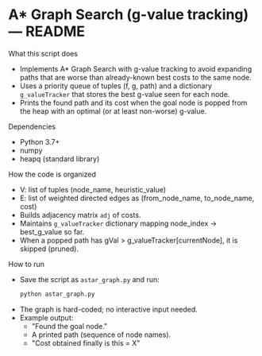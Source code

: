 # A* Graph Search (g-value tracking) — README

What this script does
- Implements A* Graph Search with g-value tracking to avoid expanding paths that are worse than already-known best costs to the same node.
- Uses a priority queue of tuples (f, g, path) and a dictionary `g_valueTracker` that stores the best g-value seen for each node.
- Prints the found path and its cost when the goal node is popped from the heap with an optimal (or at least non-worse) g-value.

Dependencies
- Python 3.7+
- numpy
- heapq (standard library)

How the code is organized
- V: list of tuples (node_name, heuristic_value)
- E: list of weighted directed edges as (from_node_name, to_node_name, cost)
- Builds adjacency matrix `adj` of costs.
- Maintains `g_valueTracker` dictionary mapping node_index -> best_g_value so far.
- When a popped path has gVal > g_valueTracker[currentNode], it is skipped (pruned).

How to run
- Save the script as `astar_graph.py` and run:
  ```bash
  python astar_graph.py
  ```
- The graph is hard-coded; no interactive input needed.
- Example output:
  - "Found the goal node."
  - A printed path (sequence of node names).
  - "Cost obtained finally is this = X"

